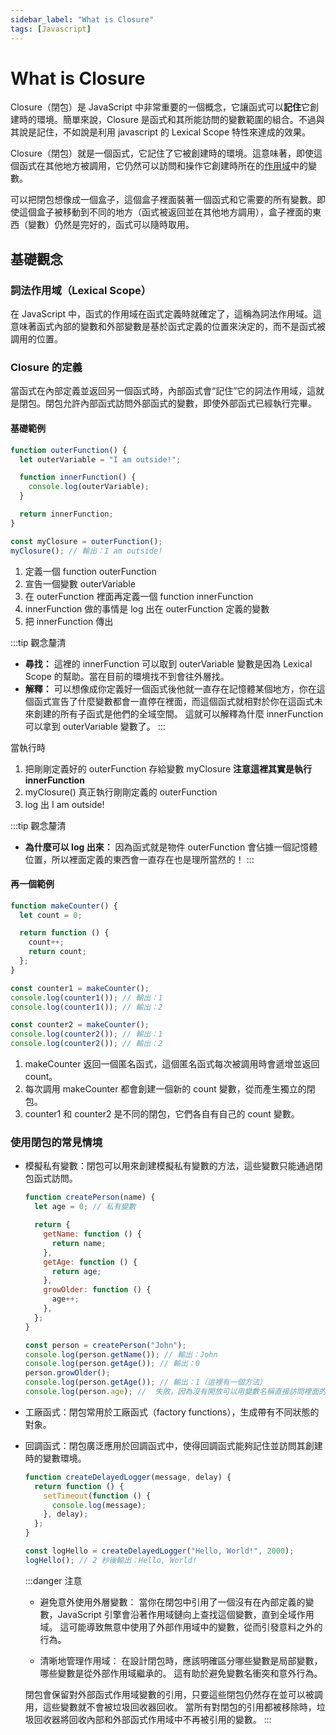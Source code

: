 ```yaml
---
sidebar_label: "What is Closure"
tags: [Javascript]
---
```


# What is Closure

Closure（閉包）是 JavaScript 中非常重要的一個概念，它讓函式可以**記住**它創建時的環境。簡單來說，Closure 是函式和其所能訪問的變數範圍的組合。不過與其說是記住，不如說是利用 javascript 的 Lexical Scope 特性來達成的效果。

Closure（閉包）就是一個函式，它記住了它被創建時的環境。這意味著，即使這個函式在其他地方被調用，它仍然可以訪問和操作它創建時所在的[作用域](./what-is-scope.md)中的變數。

可以把閉包想像成一個盒子，這個盒子裡面裝著一個函式和它需要的所有變數。即使這個盒子被移動到不同的地方（函式被返回並在其他地方調用），盒子裡面的東西（變數）仍然是完好的，函式可以隨時取用。

## 基礎觀念

### 詞法作用域（Lexical Scope）

在 JavaScript 中，函式的作用域在函式定義時就確定了，這稱為詞法作用域。這意味著函式內部的變數和外部變數是基於函式定義的位置來決定的，而不是函式被調用的位置。

### Closure 的定義

當函式在內部定義並返回另一個函式時，內部函式會“記住”它的詞法作用域，這就是閉包。閉包允許內部函式訪問外部函式的變數，即使外部函式已經執行完畢。

#### 基礎範例

```javascript
function outerFunction() {
  let outerVariable = "I am outside!";

  function innerFunction() {
    console.log(outerVariable);
  }

  return innerFunction;
}

const myClosure = outerFunction();
myClosure(); // 輸出：I am outside!
```

1. 定義一個 function outerFunction
2. 宣告一個變數 outerVariable
3. 在 outerFunction 裡面再定義一個 function innerFunction
4. innerFunction 做的事情是 log 出在 outerFunction 定義的變數
5. 把 innerFunction 傳出

:::tip 觀念釐清

- **尋找：** 這裡的 innerFunction 可以取到 outerVariable 變數是因為 Lexical Scope 的幫助。當在目前的環境找不到會往外層找。
- **解釋：** 可以想像成你定義好一個函式後他就一直存在記憶體某個地方，你在這個函式宣告了什麼變數都會一直停在裡面，而這個函式就相對於你在這函式未來創建的所有子函式是他們的全域空間。 這就可以解釋為什麼 innerFunction 可以拿到 outerVariable 變數了。
  :::

當執行時

1. 把剛剛定義好的 outerFunction 存給變數 myClosure **注意這裡其實是執行 innerFunction**
2. myClosure() 真正執行剛剛定義的 outerFunction
3. log 出 I am outside!

:::tip 觀念釐清

- **為什麼可以 log 出來：** 因為函式就是物件 outerFunction 會佔據一個記憶體位置，所以裡面定義的東西會一直存在也是理所當然的！
  :::

#### 再一個範例

```javascript
function makeCounter() {
  let count = 0;

  return function () {
    count++;
    return count;
  };
}

const counter1 = makeCounter();
console.log(counter1()); // 輸出：1
console.log(counter1()); // 輸出：2

const counter2 = makeCounter();
console.log(counter2()); // 輸出：1
console.log(counter2()); // 輸出：2
```

1. makeCounter 返回一個匿名函式，這個匿名函式每次被調用時會遞增並返回 count。
2. 每次調用 makeCounter 都會創建一個新的 count 變數，從而產生獨立的閉包。
3. counter1 和 counter2 是不同的閉包，它們各自有自己的 count 變數。

### 使用閉包的常見情境

- 模擬私有變數：閉包可以用來創建模擬私有變數的方法，這些變數只能通過閉包函式訪問。

  ```js {8-10,22-23} showLineNumbers
  function createPerson(name) {
    let age = 0; // 私有變數

    return {
      getName: function () {
        return name;
      },
      getAge: function () {
        return age;
      },
      growOlder: function () {
        age++;
      },
    };
  }

  const person = createPerson("John");
  console.log(person.getName()); // 輸出：John
  console.log(person.getAge()); // 輸出：0
  person.growOlder();
  console.log(person.getAge()); // 輸出：1（這裡有一個方法）
  console.log(person.age); //  失敗，因為沒有開放可以用變數名稱直接訪問裡面的 age
  ```

- 工廠函式：閉包常用於工廠函式（factory functions），生成帶有不同狀態的對象。
- 回調函式：閉包廣泛應用於回調函式中，使得回調函式能夠記住並訪問其創建時的變數環境。

  ```javascript
  function createDelayedLogger(message, delay) {
    return function () {
      setTimeout(function () {
        console.log(message);
      }, delay);
    };
  }

  const logHello = createDelayedLogger("Hello, World!", 2000);
  logHello(); // 2 秒後輸出：Hello, World!
  ```

  :::danger 注意

  - 避免意外使用外層變數：
    當你在閉包中引用了一個沒有在內部定義的變數，JavaScript 引擎會沿著作用域鏈向上查找這個變數，直到全域作用域。
    這可能導致無意中使用了外部作用域中的變數，從而引發意料之外的行為。

  - 清晰地管理作用域：
    在設計閉包時，應該明確區分哪些變數是局部變數，哪些變數是從外部作用域繼承的。
    這有助於避免變數名衝突和意外行為。

  閉包會保留對外部函式作用域變數的引用，只要這些閉包仍然存在並可以被調用，這些變數就不會被垃圾回收器回收。
  當所有對閉包的引用都被移除時，垃圾回收器將回收內部和外部函式作用域中不再被引用的變數。
  :::

  ```

  ```
